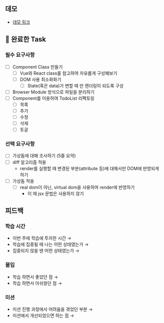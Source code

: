 ## 데모

<!-- 배포한 링크(github pages)를 첨부해주세요 -->
- [데모 링크]()

## 🎯 완료한 Task

### 필수 요구사항

- [ ]  Component Class 만들기
    - [ ]  Vue와 React class를 참고하여 자유롭게 구성해보기
    - [ ]  DOM 사용 최소화화기
        - [ ]  State(혹은 data)가 변할 때 만 렌더링이 되도록 구성
- [ ]  Browser Module 방식으로 파일을 분리하기
- [ ]  Component를 이용하여 TodoList 리팩토링
    - [ ]  목록
    - [ ]  추가
    - [ ]  수정
    - [ ]  삭제
    - [ ]  토글

### 선택 요구사항

- [ ]  가상돔에 대해 조사하기 (5줄 요약)
- [ ]  diff 알고리즘 적용
    - render를 실행할 때 변경된 부분(attribute 등)에 대해서만 DOM에 반영되게 하기
- [ ]  가상돔 적용
    - [ ]  real dom이 아닌, virtual dom을 사용하여 render에 반영하기
        - 이 때 jsx 문법은 사용하지 않기

## 피드백

### 학습 시간
- 이번 주에 학습에 투자한 시간 → 
- 학습에 집중될 때 나는 어떤 상태였는가 → 
- 집중되지 않을 땐 어떤 상태였는가 → 

### 몰입
- 학습 하면서 좋았던 점 → 
- 학습 하면서 아쉬웠던 점 →

### 미션
- 미션 진행 과정에서 어려움을 겪었던 부분 → 
- 미션에서 개선되었으면 하는 점 → 
